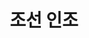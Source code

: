 ---
layout: hubs
key: Q484453
title: 조선 인조
name: 조선 인조
description: 16th King of Joseon Dynaty in Korean history
score: 0.03578193534583121
degree: 10
---